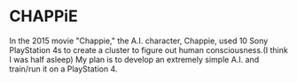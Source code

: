 # CHAPPiE
In the 2015 movie "Chappie," the A.I. character, Chappie, used 10 Sony PlayStation 4s to create a cluster to figure out human consciousness.(I think I was half asleep) My plan is to develop an extremely simple A.I. and train/run it on a PlayStation 4.

